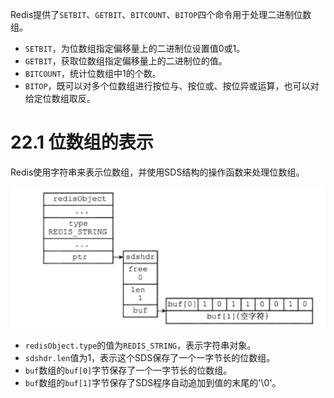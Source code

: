 Redis提供了`SETBIT`、`GETBIT`、`BITCOUNT`、`BITOP`四个命令用于处理二进制位数组。

- `SETBIT`，为位数组指定偏移量上的二进制位设置值0或1。
- `GETBIT`，获取位数组指定偏移量上的二进制位的值。
- `BITCOUNT`，统计位数组中1的个数。
- `BITOP`，既可以对多个位数组进行按位与、按位或、按位异或运算，也可以对给定位数组取反。

# 22.1 位数组的表示

Redis使用字符串来表示位数组，并使用SDS结构的操作函数来处理位数组。

![](img/chap22/img0.png)

- `redisObject.type`的值为`REDIS_STRING`，表示字符串对象。
- `sdshdr.len`值为1，表示这个SDS保存了一个一字节长的位数组。
- `buf`数组的`buf[0]`字节保存了一个一字节长的位数组。
- `buf`数组的`buf[1]`字节保存了SDS程序自动追加到值的末尾的'\0'。


